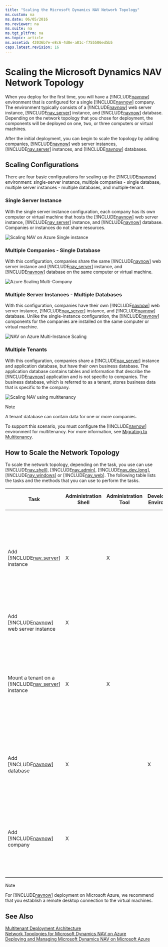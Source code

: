 ```yaml
---
title: "Scaling the Microsoft Dynamics NAV Network Topology"
ms.custom: na
ms.date: 06/05/2016
ms.reviewer: na
ms.suite: na
ms.tgt_pltfrm: na
ms.topic: article
ms.assetid: 42036b7e-e8c6-4d8e-a81c-f755506ed5b5
caps.latest.revision: 16
---
```

# Scaling the Microsoft Dynamics NAV Network Topology
When you deploy for the first time, you will have a [!INCLUDE[navnow](../dynamics-nav/includes/navnow_md.md)] environment that is configured for a single [!INCLUDE[navnow](../dynamics-nav/includes/navnow_md.md)] company. The environment typically consists of a [!INCLUDE[navnow](../dynamics-nav/includes/navnow_md.md)] web server instance, [!INCLUDE[nav_server](../dynamics-nav/includes/nav_server_md.md)] instance, and [!INCLUDE[navnow](../dynamics-nav/includes/navnow_md.md)] database. Depending on the network topology that you chose for deployment, the components will be deployed on one, two, or three computers or virtual machines.  
  
 After the initial deployment, you can begin to scale the topology by adding companies, [!INCLUDE[navnow](../dynamics-nav/includes/navnow_md.md)] web server instances, [!INCLUDE[nav_server](../dynamics-nav/includes/nav_server_md.md)] instances, and [!INCLUDE[navnow](../dynamics-nav/includes/navnow_md.md)] databases.  
  
## Scaling Configurations  
 There are four basic configurations for scaling up the [!INCLUDE[navnow](../dynamics-nav/includes/navnow_md.md)] environment: single\-server instance, multiple companies \- single database, multiple server instances \- multiple databases, and multiple\-tenant.  
  
### Single Server Instance  
 With the single server instance configuration, each company has its own computer or virtual machine that hosts the [!INCLUDE[navnow](../dynamics-nav/includes/navnow_md.md)] web server instance, [!INCLUDE[nav_server](../dynamics-nav/includes/nav_server_md.md)] instance, and [!INCLUDE[navnow](../dynamics-nav/includes/navnow_md.md)] database. Companies or instances do not share resources.  
  
 ![Scaling NAV on Azure Single instance](../dynamics-nav/media/NAV_Azure_Scaling_SingleInstance.png "NAV\_Azure\_Scaling\_SingleInstance")  
  
### Multiple Companies \- Single Database  
 With this configuration, companies share the same [!INCLUDE[navnow](../dynamics-nav/includes/navnow_md.md)] web server instance and [!INCLUDE[nav_server](../dynamics-nav/includes/nav_server_md.md)] instance, and [!INCLUDE[navnow](../dynamics-nav/includes/navnow_md.md)] database on the same computer or virtual machine.  
  
 ![Azure Scaling Multi&#45;Company](../dynamics-nav/media/NAV_Azure_Scaling_MultiCompany.png "NAV\_Azure\_Scaling\_MultiCompany")  
  
### Multiple Server Instances \- Multiple Databases  
 With this configuration, companies have their own [!INCLUDE[navnow](../dynamics-nav/includes/navnow_md.md)] web server instance, [!INCLUDE[nav_server](../dynamics-nav/includes/nav_server_md.md)] instance, and [!INCLUDE[navnow](../dynamics-nav/includes/navnow_md.md)] database. Unlike the single\-instance configuration, the [!INCLUDE[navnow](../dynamics-nav/includes/navnow_md.md)] components for the companies are installed on the same computer or virtual machine.  
  
 ![NAV on Azure Multi&#45;Instance Scaling](../dynamics-nav/media/NAV_Azure_Scaling_MultiInstance.png "NAV\_Azure\_Scaling\_MultiInstance")  
  
### Multiple Tenants  
 With this configuration, companies share a [!INCLUDE[nav_server](../dynamics-nav/includes/nav_server_md.md)] instance and application database, but have their own business database. The application database contains tables and information that describe the [!INCLUDE[navnow](../dynamics-nav/includes/navnow_md.md)] application and is not specific to companies. The business database, which is referred to as a tenant, stores business data that is specific to the company.  
  
 ![Scaling NAV using multitenancy](../dynamics-nav/media/NAV_Scaling_Multitenancy.png "NAV\_Scaling\_Multitenancy")  
  
> [!NOTE]  
>  A tenant database can contain data for one or more companies.  
  
 To support this scenario, you must configure the [!INCLUDE[navnow](../dynamics-nav/includes/navnow_md.md)] environment for multitenancy. For more information, see [Migrating to Multitenancy](../dynamics-nav/Migrating-to-Multitenancy.md).  
  
## How to Scale the Network Topology  
 To scale the network topology, depending on the task, you use can use [!INCLUDE[nav_shell](../dynamics-nav/includes/nav_shell_md.md)], [!INCLUDE[nav_admin](../dynamics-nav/includes/nav_admin_md.md)], [!INCLUDE[nav_dev_long](../dynamics-nav/includes/nav_dev_long_md.md)], [!INCLUDE[nav_windows](../dynamics-nav/includes/nav_windows_md.md)] or [!INCLUDE[nav_web](../dynamics-nav/includes/nav_web_md.md)]. The following table lists the tasks and the methods that you can use to perform the tasks.  
  
|Task|Administration Shell|Administration Tool|Development Environment|Windows\/Web client|For more information, see|  
|----------|--------------------------|-------------------------|-----------------------------|-------------------------|-------------------------------|  
|Add [!INCLUDE[nav_server](../dynamics-nav/includes/nav_server_md.md)] instance|X|X|||[How to: Add a Microsoft Dynamics NAV Server Instance](../Topic/How%20to:%20Add%20a%20Microsoft%20Dynamics%20NAV%20Server%20Instance.md) \(Administration Shell\)<br /><br /> [How to: Create a Microsoft Dynamics NAV Server Instance](../Topic/How%20to:%20Create%20a%20Microsoft%20Dynamics%20NAV%20Server%20Instance.md) \(Administration Tool\)|  
|Add [!INCLUDE[navnow](../dynamics-nav/includes/navnow_md.md)] web server instance|X||||[How to: Add a Microsoft Dynamics NAV Web Server Instance](../Topic/How%20to:%20Add%20a%20Microsoft%20Dynamics%20NAV%20Web%20Server%20Instance.md)|  
|Mount a tenant on a [!INCLUDE[nav_server](../dynamics-nav/includes/nav_server_md.md)] instance|X|X|||[How to: Mount a Tenant](../Topic/How%20to:%20Mount%20a%20Tenant.md) \(Administration Shell\)<br /><br /> [How to: Mount or Dismount a Tenant on a Microsoft Dynamics Server Instance](../Topic/How%20to:%20Mount%20or%20Dismount%20a%20Tenant%20on%20a%20Microsoft%20Dynamics%20Server%20Instance.md) \(Administration Tool\)|  
|Add [!INCLUDE[navnow](../dynamics-nav/includes/navnow_md.md)] database|X||X||[How to: Add a Microsoft Dynamics NAV Database](../Topic/How%20to:%20Add%20a%20Microsoft%20Dynamics%20NAV%20Database.md) \(Administration Shell\)<br /><br /> [How to: Create Databases](../Topic/How%20to:%20Create%20Databases.md) \(Development Environment\)|  
|Add [!INCLUDE[navnow](../dynamics-nav/includes/navnow_md.md)] company|X|||X|[How to: Add a Microsoft Dynamics NAV Company](../Topic/How%20to:%20Add%20a%20Microsoft%20Dynamics%20NAV%20Company.md) \(Administration Shell\)<br /><br /> [How to: Create a New Company](../Topic/How%20to:%20Create%20a%20New%20Company.md) \(Windows or Web client\)|  
  
> [!NOTE]  
>  For [!INCLUDE[navnow](../dynamics-nav/includes/navnow_md.md)] deployment on Microsoft Azure, we recommend that you establish a remote desktop connection to the virtual machines.  
  
## See Also  
 [Multitenant Deployment Architecture](../dynamics-nav/Multitenant-Deployment-Architecture.md)   
 [Network Topologies for Microsoft Dynamics NAV on Azure](../dynamics-nav/Network-Topologies-for-Microsoft-Dynamics-NAV-on-Azure.md)   
 [Deploying and Managing Microsoft Dynamics NAV on Microsoft Azure](../dynamics-nav/Deploying-and-Managing-Microsoft-Dynamics-NAV-on-Microsoft-Azure.md)